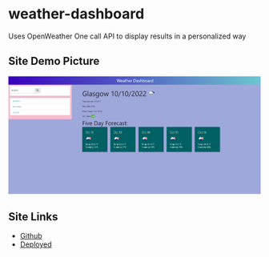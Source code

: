 # weather-dashboard
Uses OpenWeather One call API to display results in a personalized way

## Site Demo Picture

![The weather app includes a search option, a list of cities, and a five-day forecast and current weather conditions for any city of your choice.](./assets/demo-of-site.png)

## Site Links

* [Github](https://github.com/a-ens/weather-dashboard)
* [Deployed](https://a-ens.github.io/weather-dashboard/)